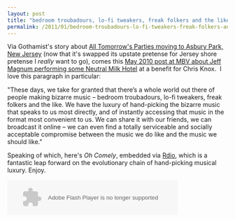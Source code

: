 ```yaml
---
layout: post
title: "bedroom troubadours, lo-fi tweakers, freak folkers and the like"
permalink: /2011/01/bedroom-troubadours-lo-fi-tweakers-freak-folkers-and-the-like.html
---
```


<p>Via Gothamist&#39;s story about <a href="http://gothamist.com/2011/01/26/atp_festival_is_jersey_shore-bound.php" target="_self">All Tomorrow&#39;s Parties moving to Asbury Park, New Jersey</a> (now that it&#39;s swapped its upstate pretense for Jersey shore pretense I <em>really</em>&#0160;want to go), comes this <a href="http://www.mbvmusic.com/2010/05/07/jeff-mangum-did-a-very-cool-thing" target="_self">May 2010 post at MBV about Jeff Magnum performing some Neutral Milk Hotel</a> at a benefit for Chris Knox. &#0160;I love this paragraph in particular:</p>
<p>&quot;These days, we take for granted that there’s a whole world out there of people making bizarre music – bedroom troubadours, lo-fi tweakers, freak folkers and the like. We have the luxury of hand-picking the bizarre music that speaks to us most directly, and of instantly accessing that music in the format most convenient to us. We can share it with our friends, we can broadcast it online – we can even find a totally serviceable and socially acceptable compromise between the music we do like and the music we should like.&quot;</p>
<p>Speaking of which, here&#39;s <em>Oh Comely</em>, embedded via <a href="http://www.rdio.com/" target="_self">Rdio</a>, which is a fantastic leap forward on the evolutionary chain of hand-picking musical luxury. Enjoy.</p>
<p>
<object height="80" width="390">
<param name="movie" value="http://rd.io/e/QF3dKyyT2w" />
<param name="allowFullScreen" value="true" />
<param name="allowscriptaccess" value="always" /><embed allowfullscreen="true" allowscriptaccess="always" height="80" src="https://rd.io/e/QF3dKyyT2w" type="application/x-shockwave-flash" width="390" />
</object>
</p>


